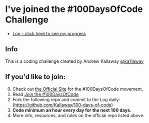 # I've joined the #100DaysOfCode Challenge

* [Log - click here to see my progress](log.md)

## Info

This is a coding challenge created by Andrew Kallaway [@ka11away](https://twitter.com/ka11away)

## If you'd like to join:
0. Check out [the Official Site](http://100daysofcode.com/) for the #100DaysOfCode movement.
1. Read [Join the #100DaysOfCode](https://medium.freecodecamp.com/join-the-100daysofcode-556ddb4579e4)
2. Fork the following repo and commit to the Log daily: (https://github.com/Kallaway/100-days-of-code)
3. **Code minimum an hour every day for the next 100 days.**
4. More info, resources, and rules on the official repo listed above.
